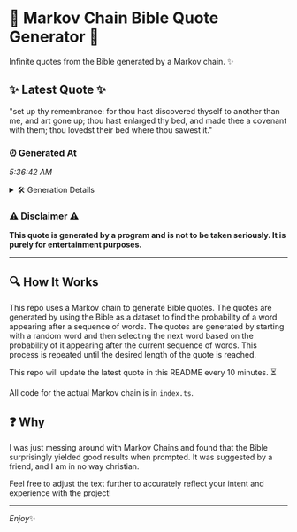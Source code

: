# 📖 Markov Chain Bible Quote Generator 📖

Infinite quotes from the Bible generated by a Markov chain. ✨

## ✨ Latest Quote ✨
"set up thy remembrance: for thou hast discovered thyself to another than me, and art gone up; thou hast enlarged thy bed, and made thee a covenant with them; thou lovedst their bed where thou sawest it."

### ⏰ Generated At
*5:36:42 AM*

<details>
    <summary>🛠️ Generation Details</summary>
    <p>
        <strong>🌱 Seed:</strong> set<br>
        <strong>🔄 Iterations:</strong> 36<br>
        <strong>📜 Context History:</strong><br>[ set ]: up<br>[ set, up ]: thy<br>[ set, up, thy ]: remembrance:<br>[ set, up, thy, remembrance: ]: for<br>[ set, up, thy, remembrance:, for ]: thou<br>[ set, up, thy, remembrance:, for, thou ]: hast<br>[ up, thy, remembrance:, for, thou, hast ]: discovered<br>[ thy, remembrance:, for, thou, hast, discovered ]: thyself<br>[ remembrance:, for, thou, hast, discovered, thyself ]: to<br>[ for, thou, hast, discovered, thyself, to ]: another<br>[ thou, hast, discovered, thyself, to, another ]: than<br>[ hast, discovered, thyself, to, another, than ]: me,<br>[ discovered, thyself, to, another, than, me, ]: and<br>[ thyself, to, another, than, me,, and ]: art<br>[ to, another, than, me,, and, art ]: gone<br>[ another, than, me,, and, art, gone ]: up;<br>[ than, me,, and, art, gone, up; ]: thou<br>[ me,, and, art, gone, up;, thou ]: hast<br>[ and, art, gone, up;, thou, hast ]: enlarged<br>[ art, gone, up;, thou, hast, enlarged ]: thy<br>[ gone, up;, thou, hast, enlarged, thy ]: bed,<br>[ up;, thou, hast, enlarged, thy, bed, ]: and<br>[ thou, hast, enlarged, thy, bed,, and ]: made<br>[ hast, enlarged, thy, bed,, and, made ]: thee<br>[ enlarged, thy, bed,, and, made, thee ]: a<br>[ thy, bed,, and, made, thee, a ]: covenant<br>[ bed,, and, made, thee, a, covenant ]: with<br>[ and, made, thee, a, covenant, with ]: them;<br>[ made, thee, a, covenant, with, them; ]: thou<br>[ thee, a, covenant, with, them;, thou ]: lovedst<br>[ a, covenant, with, them;, thou, lovedst ]: their<br>[ covenant, with, them;, thou, lovedst, their ]: bed<br>[ with, them;, thou, lovedst, their, bed ]: where<br>[ them;, thou, lovedst, their, bed, where ]: thou<br>[ thou, lovedst, their, bed, where, thou ]: sawest<br>[ lovedst, their, bed, where, thou, sawest ]: it.<br>
    </p>
</details>

### ⚠️ Disclaimer ⚠️
**This quote is generated by a program and is not to be taken seriously. It is purely for entertainment purposes.**

---

## 🔍 How It Works

This repo uses a Markov chain to generate Bible quotes. The quotes are generated by using the Bible as a dataset to find the probability of a word appearing after a sequence of words. The quotes are generated by starting with a random word and then selecting the next word based on the probability of it appearing after the current sequence of words. This process is repeated until the desired length of the quote is reached.

This repo will update the latest quote in this README every 10 minutes. ⏳

All code for the actual Markov chain is in `index.ts`.

## ❓ Why

I was just messing around with Markov Chains and found that the Bible surprisingly yielded good results when prompted. 
It was suggested by a friend, and I am in no way christian.

Feel free to adjust the text further to accurately reflect your intent and experience with the project!

---

*Enjoy*✨
